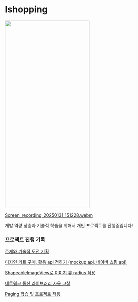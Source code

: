 # Ishopping
<img width="270" height="600" alt="" src="https://github.com/user-attachments/assets/3f2b8d26-b0fd-42ca-9d50-cae3ef89576a" />

[Screen_recording_20250131_151228.webm](https://github.com/user-attachments/assets/5e2772d0-6952-428d-b565-7f8185d5f833)

개발 역량 상승과 기술적 학습을 위해서 개인 프로젝트를 진행중입니다!

### 프로젝트 진행 기록

[주제와 기술적 도전 기획](https://codinghun.tistory.com/36)

[디자인 키트 구매, 활용 api 정하기 (mockup api, 네이버 쇼핑 api)](https://codinghun.tistory.com/38)

[ShapeableImageView로 이미지 뷰 radius 적용](https://codinghun.tistory.com/46)

[네트워크 통신 라이브러리 사용 고찰](https://codinghun.tistory.com/50)

[Paging 학습 및 프로젝트 적용](https://codinghun.tistory.com/65)
